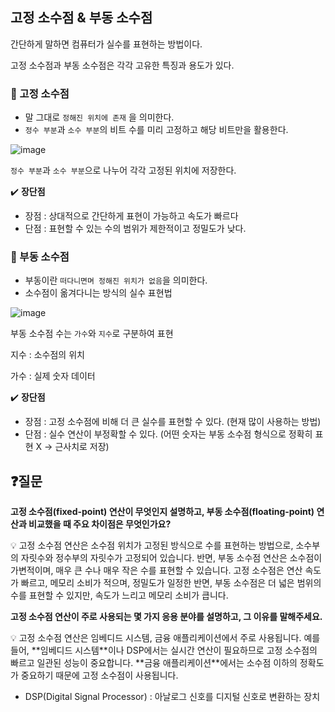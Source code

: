 ## **고정 소수점 & 부동 소수점**

간단하게 말하면 컴퓨터가 실수를 표현하는 방법이다. 

고정 소수점과 부동 소수점은 각각 고유한 특징과 용도가 있다. 

### 🔎 고정 소수점

- 말 그대로 `정해진 위치에 존재` 을 의미한다.
- `정수 부분`과 `소수 부분`의 비트 수를 미리 고정하고 해당 비트만을 활용한다.

![image](https://github.com/user-attachments/assets/7f583ae4-6982-4551-b6fb-5acb4ad298ea)

`정수 부분`과 `소수 부분`으로 나누어 각각 고정된 위치에 저장한다.  

✔️ **장단점**

- 장점 : 상대적으로 간단하게 표현이 가능하고 속도가 빠르다
- 단점 : 표현할 수 있는 수의 범위가 제한적이고 정밀도가 낮다.

### 🔎 부동 소수점

- 부동이란 `떠다니면며 정해진 위치가 없음`을 의미한다.
- 소수점이 옮겨다니는 방식의 실수 표현법

![image](https://github.com/user-attachments/assets/c7479949-5f6e-4a8e-9915-a988bd2b8b30)

부동 소수점 수는 `가수`와 `지수`로 구분하여 표현

지수 : 소수점의 위치

가수 : 실제 숫자 데이터 

✔️ **장단점**

- 장점 : 고정 소수점에 비해 더 큰 실수를 표현할 수 있다. (현재 많이 사용하는 방법)
- 단점 : 실수 연산이 부정확할 수 있다. (어떤 숫자는 부동 소수점 형식으로 정확히 표현 X → 근사치로 저장)

## ❓질문

**고정 소수점(fixed-point) 연산이 무엇인지 설명하고, 부동 소수점(floating-point) 연산과 비교했을 때 주요 차이점은 무엇인가요?**

<aside>
  
💡 고정 소수점 연산은 소수점 위치가 고정된 방식으로 수를 표현하는 방법으로, 소수부의 자릿수와 정수부의 자릿수가 고정되어 있습니다. 
반면, 부동 소수점 연산은 소수점이 가변적이며, 매우 큰 수나 매우 작은 수를 표현할 수 있습니다. 고정 소수점은 연산 속도가 빠르고, 
메모리 소비가 적으며, 정밀도가 일정한 반면, 부동 소수점은 더 넓은 범위의 수를 표현할 수 있지만, 속도가 느리고 메모리 소비가 큽니다.

</aside>

**고정 소수점 연산이 주로 사용되는 몇 가지 응용 분야를 설명하고, 그 이유를 말해주세요.**

<aside>
💡 고정 소수점 연산은 임베디드 시스템, 금융 애플리케이션에서 주로 사용됩니다. 
예를 들어, **임베디드 시스템**이나 DSP에서는 실시간 연산이 필요하므로 고정 소수점의 빠르고 일관된 성능이 중요합니다. 
**금융 애플리케이션**에서는 소수점 이하의 정확도가 중요하기 때문에 고정 소수점이 사용됩니다.
</aside>

- DSP(Digital Signal Processor) : 아날로그 신호를 디지털 신호로 변환하는 장치
